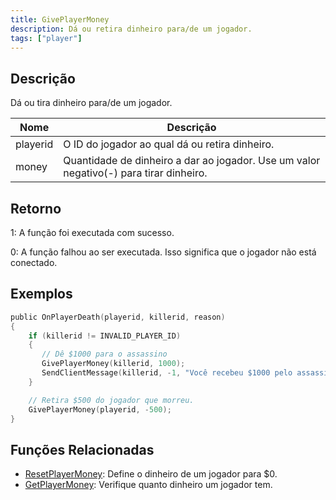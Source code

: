 ```yaml
---
title: GivePlayerMoney
description: Dá ou retira dinheiro para/de um jogador.
tags: ["player"]
---
```


## Descrição

Dá ou tira dinheiro para/de um jogador.

| Nome     | Descrição                                                             				          |
| -------- | ------------------------------------------------------------------------ 				      |
| playerid | O ID do jogador ao qual dá ou retira dinheiro.                         			          |
| money    | Quantidade de dinheiro a dar ao jogador. Use um valor negativo(-) para tirar dinheiro. |

## Retorno

1: A função foi executada com sucesso.

0: A função falhou ao ser executada. Isso significa que o jogador não está conectado.

## Exemplos

```c
public OnPlayerDeath(playerid, killerid, reason)
{
    if (killerid != INVALID_PLAYER_ID)
    {
       // Dê $1000 para o assassino
       GivePlayerMoney(killerid, 1000);
       SendClientMessage(killerid, -1, "Você recebeu $1000 pelo assassinato.");
    }

    // Retira $500 do jogador que morreu.
    GivePlayerMoney(playerid, -500);
}
```

## Funções Relacionadas

- [ResetPlayerMoney](ResetPlayerMoney.md): Define o dinheiro de um jogador para \$0.
- [GetPlayerMoney](GetPlayerMoney.md): Verifique quanto dinheiro um jogador tem.
